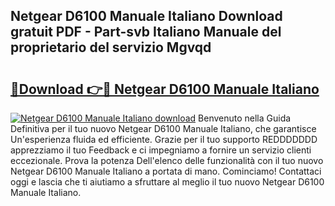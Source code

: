 ## Netgear D6100 Manuale Italiano Download gratuit PDF - Part-svb Italiano Manuale del proprietario del servizio Mgvqd

# <h2><a href="http://dfcyji.blite.top/?on=Netgear+D6100+Manuale+Italiano">🔗Download 👉🔴 Netgear D6100 Manuale Italiano</a></h2>

[![Netgear D6100 Manuale Italiano download](https://i.imgur.com/lujVjoI.png)](http://dfcyji.blite.top/?on=Netgear+D6100+Manuale+Italiano)
Benvenuto nella Guida Definitiva per il tuo nuovo Netgear D6100 Manuale Italiano, che garantisce Un'esperienza fluida ed efficiente. Grazie per il tuo supporto REDDDDDDD apprezziamo il tuo Feedback e ci impegniamo a fornire un servizio clienti eccezionale. Prova la potenza Dell'elenco delle funzionalità con il tuo nuovo Netgear D6100 Manuale Italiano a portata di mano. Cominciamo! Contattaci oggi e lascia che ti aiutiamo a sfruttare al meglio il tuo nuovo Netgear D6100 Manuale Italiano.

